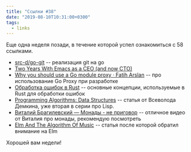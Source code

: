 ```yaml
---
title: "Ссылки #38"
date: "2019-08-10T10:31:00+0300"
tags:
  - links
---
```

Еще одна неделя позади, в течение которой успел ознакомиться с 58 ссылками.

* [src-d/go-git](https://github.com/src-d/go-git) -- реализация git на go
* [Two Years With Emacs as a CEO (and now CTO)](https://www.fugue.co/blog/2018-08-09-two-years-with-emacs-as-a-cto.html)
* [Why you should use a Go module proxy · Fatih Arslan](https://arslan.io/2019/08/02/why-you-should-use-a-go-module-proxy/) -- про использование Go Proxy при разработке
* [Обработка ошибок в Rust](https://habr.com/ru/post/270371/) -- основные концепции, используемые в Rust для обработки ошибок
* [Programming Algorithms: Data Structures](http://lisp-univ-etc.blogspot.com/2019/08/programming-algorithms-data-structures.html) -- статья от Всеволода Демкина, уже вторая в серии про Lisp.
* [Виталий Брагилевский — Монады - не приговор](https://www.youtube.com/watch?v=IkXg_mjNgG4) -- отличное видео от Виталия про монады, рекомендую посмотреть
* [Elm And The Algorithm Of Music](https://blog.leifbattermann.de/2019/08/08/elm-algorithm-music/) -- статья после которой обратил внимание на Elm

Хорошей вам недели!
